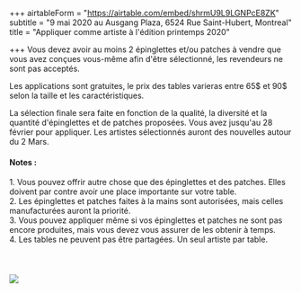 +++
airtableForm = "https://airtable.com/embed/shrmU9L9LGNPcE8ZK"
subtitle = "9 mai 2020 au Ausgang Plaza, 6524 Rue Saint-Hubert, Montreal"
title = "Appliquer comme artiste à l'édition printemps 2020"

+++
Vous devez avoir au moins 2 épinglettes et/ou patches à vendre que vous avez conçues vous-même afin d'être sélectionné, les revendeurs ne sont pas acceptés.

Les applications sont gratuites, le prix des tables varieras entre 65$ et 90$ selon la taille et les caractéristiques.

La sélection finale sera faite en fonction de la qualité, la diversité et la quantité d'épinglettes et de patches proposées. Vous avez jusqu'au 28 février pour appliquer. Les artistes sélectionnés auront des nouvelles autour du 2 Mars.

#### Notes :

1\. Vous pouvez offrir autre chose que des épinglettes et des patches. Elles doivent par contre avoir une place importante sur votre table.  
2\. Les épinglettes et patches faites à la mains sont autorisées, mais celles manufacturées auront la priorité.  
3\. Vous pouvez appliquer même si vos épinglettes et patches ne sont pas encore produites, mais vous devez vous assurer de les obtenir à temps.  
4\. Les tables ne peuvent pas être partagées. Un seul artiste par table.

<div class="hidden photo tilt-right" style="position:relative;top:40px;"> <img src="/img/Salle_Ausgang-3.jpg"/> </div>